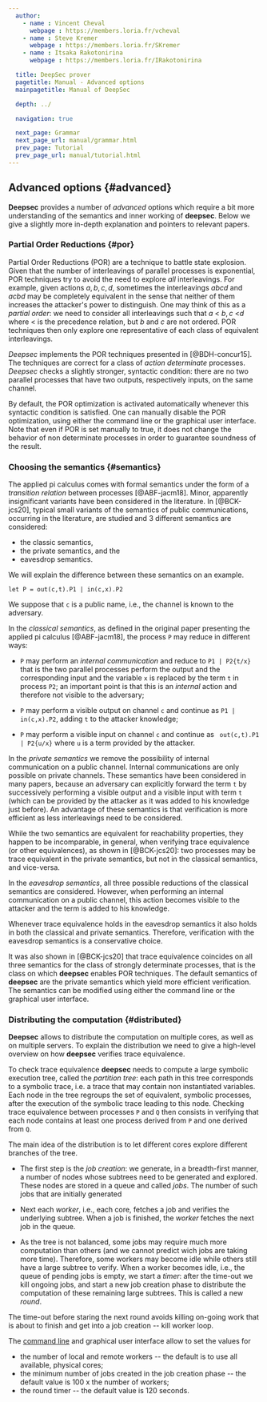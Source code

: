 ```yaml
---
  author:
    - name : Vincent Cheval
      webpage : https://members.loria.fr/vcheval
    - name : Steve Kremer
      webpage : https://members.loria.fr/SKremer
    - name : Itsaka Rakotonirina
      webpage : https://members.loria.fr/IRakotonirina

  title: DeepSec prover
  pagetitle: Manual - Advanced options
  mainpagetitle: Manual of DeepSec

  depth: ../

  navigation: true

  next_page: Grammar
  next_page_url: manual/grammar.html
  prev_page: Tutorial
  prev_page_url: manual/tutorial.html
---
```



## Advanced options {#advanced}

**Deepsec** provides a number of _advanced_ options which require a bit more understanding of the semantics and inner working of **deepsec**. Below we give a slightly more in-depth explanation and pointers to relevant papers.


### Partial Order Reductions {#por}


Partial Order Reductions (POR) are a technique to battle state explosion. Given that the number of interleavings of parallel processes is exponential, POR techniques try to avoid the need to explore _all_ interleavings. For example, given actions $a, b, c, d$, sometimes the interleavings $a b c d$ and $a c b d$ may be completely equivalent in the sense that neither of them increases the attacker's power to distinguish. One may think of this as a _partial order_: we need to consider all interleavings such that
$a$ < $b,c$ <$d$ where < is the precedence relation, but $b$ and $c$ are not ordered. POR techniques then only explore one representative of each class of equivalent interleavings.

*Deepsec* implements the POR techniques presented in [@BDH-concur15]. The techniques are correct for a class of _action determinate_ processes. *Deepsec* checks a slightly stronger, syntactic condition: there are no two parallel processes that have two outputs, respectively inputs, on the same channel.

By default, the POR optimization is activated automatically whenever this syntactic condition is satisfied. One can manually disable the POR optimization, using either the command line or the graphical user interface. Note that even if POR is set manually to true, it does not change the behavior of non determinate processes in order to guarantee soundness of the result.


### Choosing the semantics {#semantics}

The applied pi calculus comes with formal semantics under the form of a _transition relation_ between processes [@ABF-jacm18]. Minor, apparently insignificant variants have been considered in the literature. In [@BCK-jcs20], typical small variants of the semantics of public communications, occurring in the literature, are studied and 3 different semantics are considered:

 * the classic semantics,
 * the private semantics, and the
 * eavesdrop semantics.

We will explain the difference between these semantics on an example.

```{.deepsec}
let P = out(c,t).P1 | in(c,x).P2
```
We suppose that `c` is a public name, i.e., the channel is known to the adversary.


In the _classical semantics_, as defined in the original paper presenting the applied pi calculus [@ABF-jacm18], the process `P` may reduce in different ways:

 * `P` may perform an _internal communication_ and reduce to `P1 | P2{t/x}` that is the two parallel processes perform the output and the corresponding input and the variable `x` is replaced by the term `t` in process `P2`; an important point is that this is an _internal_ action and therefore not visible to the adversary;

 * `P` may perform a visible output on channel `c` and continue as `P1 | in(c,x).P2`, adding `t` to the attacker knowledge;

 * `P` may perform a visible input on channel `c` and continue as ` out(c,t).P1 | P2{u/x}` where `u` is a term provided by the attacker.


In the _private semantics_ we remove the possibility of internal communication on a public channel. Internal communications are only possible on private channels. These semantics have been considered in many papers, because an adversary can explicitly forward the term `t` by successively performing a visible output and a visible input with term `t` (which can be provided by the attacker as it was added to his knowledge just before). An advantage of these semantics is that verification is more efficient as less interleavings need to be considered.

While the two semantics are equivalent for reachability properties, they happen to be incomparable, in general, when verifying trace equivalence (or other equivalences), as shown in [@BCK-jcs20]: two processes may be trace equivalent in the private semantics, but not in the classical semantics, and vice-versa.


In the _eavesdrop semantics_, all three possible reductions of the classical semantics are considered. However, when performing an internal communication on a public channel, this action becomes visible to the attacker and the term is added to his knowledge.

Whenever trace equivalence holds in the eavesdrop semantics it also holds in both the classical and private semantics. Therefore, verification with the eavesdrop semantics is a conservative choice.



It was also shown in [@BCK-jcs20] that trace equivalence coincides on all three semantics for the class of strongly determinate processes, that is the class on which **deepsec** enables POR techniques. The default semantics of **deepsec** are the private semantics which yield more efficient verification. The semantics can be modified using either the command line or the graphical user interface.




### Distributing the computation {#distributed}


**Deepsec** allows to distribute the computation on multiple cores, as well as on multiple servers. To explain the distribution we need to give a high-level overview on how **deepsec** verifies trace equivalence.

To check trace equivalence **deepsec** needs to compute a large symbolic execution tree, called the _partition tree_: each path in this tree corresponds to a symbolic trace, i.e. a trace that may contain non instantiated variables. Each node in the tree regroups the set of equivalent, symbolic processes, after the execution of the symbolic trace leading to this node. Checking trace equivalence between processes `P` and `Q` then consists in verifying that each node contains at least one process derived from `P` and one derived from `Q`.

The main idea of the distribution is to let different cores explore different branches of the tree.

 * The first step is the _job creation_: we generate, in a breadth-first manner, a number of nodes whose subtrees need to be generated and explored. These nodes are stored in a queue and called _jobs_. The number of such jobs that are initially generated

 * Next each _worker_, i.e., each core, fetches a job and verifies the underlying subtree. When a job is finished, the _worker_ fetches the next job in the queue.

* As the tree is not balanced, some jobs may require much more computation than others (and we cannot predict wich jobs are taking more time). Therefore,  some workers may become idle while others still have a large subtree to verify. When a worker becomes idle, i.e., the queue of pending jobs is empty, we start a _timer_: after the time-out we kill ongoing jobs, and start a new job creation phase to distribute the computation of these remaining large subtrees. This is called a new _round_.

The time-out before staring the next round avoids killing on-going work that is about to finish and get into a job creation -- kill worker loop.

The [command line](#command-distributed) and graphical user interface allow to set the values for

* the number of local and remote workers -- the default is to use all available, physical cores;
* the minimum number of jobs created in the job creation phase -- the default value is 100 x the number of workers;
* the round timer -- the default value is 120 seconds.



